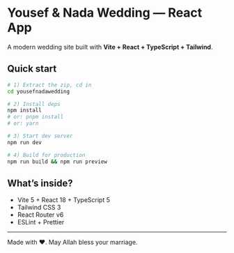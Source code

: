 # Yousef & Nada Wedding — React App

A modern wedding site built with **Vite + React + TypeScript + Tailwind**.

## Quick start

```bash
# 1) Extract the zip, cd in
cd yousefnadawedding

# 2) Install deps
npm install
# or: pnpm install
# or: yarn

# 3) Start dev server
npm run dev

# 4) Build for production
npm run build && npm run preview
```

## What’s inside?

- Vite 5 + React 18 + TypeScript 5
- Tailwind CSS 3
- React Router v6
- ESLint + Prettier

---

Made with ♥. May Allah bless your marriage.
